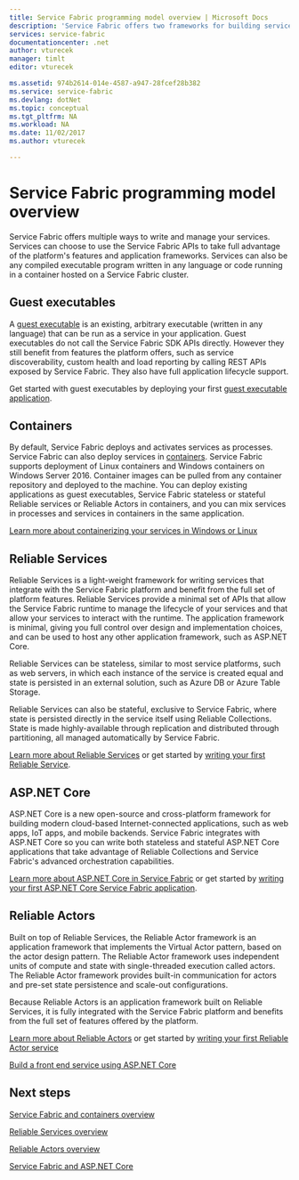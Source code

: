 ```yaml
---
title: Service Fabric programming model overview | Microsoft Docs
description: 'Service Fabric offers two frameworks for building services: the actor framework and the services framework. They offer distinct trade-offs in simplicity and control.'
services: service-fabric
documentationcenter: .net
author: vturecek
manager: timlt
editor: vturecek

ms.assetid: 974b2614-014e-4587-a947-28fcef28b382
ms.service: service-fabric
ms.devlang: dotNet
ms.topic: conceptual
ms.tgt_pltfrm: NA
ms.workload: NA
ms.date: 11/02/2017
ms.author: vturecek

---
```

# Service Fabric programming model overview
Service Fabric offers multiple ways to write and manage your services. Services can choose to use the Service Fabric APIs to take full advantage of the platform's features and application frameworks. Services can also be any compiled executable program written in any language or code running in a container hosted on a Service Fabric cluster.

## Guest executables
A [guest executable](service-fabric-guest-executables-introduction.md) is an existing, arbitrary executable (written in any language) that can be run as a service in your application. Guest executables do not call the Service Fabric SDK APIs directly. However they still benefit from features the platform offers, such as service discoverability, custom health and load reporting by calling REST APIs exposed by Service Fabric. They also have full application lifecycle support.

Get started with guest executables by deploying your first [guest executable application](service-fabric-deploy-existing-app.md).

## Containers
By default, Service Fabric deploys and activates services as processes. Service Fabric can also deploy services in [containers](service-fabric-containers-overview.md). Service Fabric supports deployment of Linux containers and Windows containers on Windows Server 2016. Container images can be pulled from any container repository and deployed to the machine. You can deploy existing applications as guest executables, Service Fabric stateless or stateful Reliable services or Reliable Actors in containers, and you can mix services in processes and services in containers in the same application.

[Learn more about containerizing your services in Windows or Linux](service-fabric-deploy-container.md)

## Reliable Services
Reliable Services is a light-weight framework for writing services that integrate with the Service Fabric platform and benefit from the full set of platform features. Reliable Services provide a minimal set of APIs that allow the Service Fabric runtime to manage the lifecycle of your services and that allow your services to interact with the runtime. The application framework is minimal, giving you full control over design and implementation choices, and can be used to host any other application framework, such as ASP.NET Core.

Reliable Services can be stateless, similar to most service platforms, such as web servers, in which each instance of the service is created equal and state is persisted in an external solution, such as Azure DB or Azure Table Storage.

Reliable Services can also be stateful, exclusive to Service Fabric, where state is persisted directly in the service itself using Reliable Collections. State is made highly-available through replication and distributed through partitioning, all managed automatically by Service Fabric.

[Learn more about Reliable Services](service-fabric-reliable-services-introduction.md) or get started by [writing your first Reliable Service](service-fabric-reliable-services-quick-start.md).

## ASP.NET Core
ASP.NET Core is a new open-source and cross-platform framework for building modern cloud-based Internet-connected applications, such as web apps, IoT apps, and mobile backends. Service Fabric integrates with ASP.NET Core so you can write both stateless and stateful ASP.NET Core applications that take advantage of Reliable Collections and Service Fabric's advanced orchestration capabilities.

[Learn more about ASP.NET Core in Service Fabric](service-fabric-reliable-services-communication-aspnetcore.md) or get started by [writing your first ASP.NET Core Service Fabric application](service-fabric-reliable-services-communication-aspnetcore.md).

## Reliable Actors
Built on top of Reliable Services, the Reliable Actor framework is an application framework that implements the Virtual Actor pattern, based on the actor design pattern. The Reliable Actor framework uses independent units of compute and state with single-threaded execution called actors. The Reliable Actor framework provides built-in communication for actors and pre-set state persistence and scale-out configurations.

Because Reliable Actors is an application framework built on Reliable Services, it is fully integrated with the Service Fabric platform and benefits from the full set of features offered by the platform.

[Learn more about Reliable Actors](service-fabric-reliable-actors-introduction.md) or get started by [writing your first Reliable Actor service](service-fabric-reliable-actors-get-started.md)


[Build a front end service using ASP.NET Core](service-fabric-reliable-services-communication-aspnetcore.md)

## Next steps
[Service Fabric and containers overview](service-fabric-containers-overview.md)

[Reliable Services overview](service-fabric-reliable-services-introduction.md)

[Reliable Actors overview](service-fabric-reliable-actors-introduction.md)

[Service Fabric and ASP.NET Core ](service-fabric-reliable-services-communication-aspnetcore.md)




